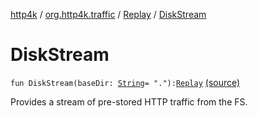 [http4k](../../index.md) / [org.http4k.traffic](../index.md) / [Replay](index.md) / [DiskStream](./-disk-stream.md)

# DiskStream

`fun DiskStream(baseDir: `[`String`](https://kotlinlang.org/api/latest/jvm/stdlib/kotlin/-string/index.html)` = "."): `[`Replay`](index.md) [(source)](https://github.com/http4k/http4k/blob/master/http4k-core/src/main/kotlin/org/http4k/traffic/Replay.kt#L20)

Provides a stream of pre-stored HTTP traffic from the FS.

